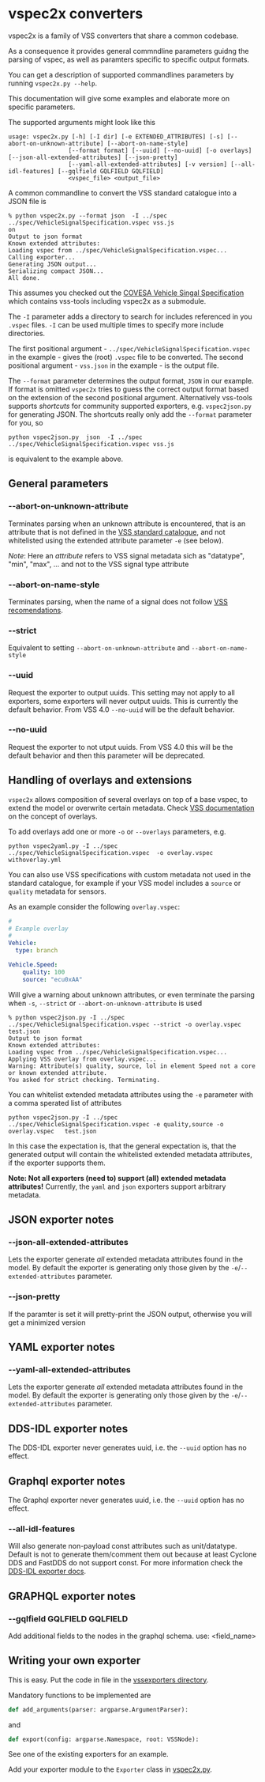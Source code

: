 # vspec2x converters

vspec2x is a family of VSS converters that share a common codebase.

As a consequence it provides general commndline parameters guidng the parsing of vspec, as well as paramters specific to specific output formats.

You can get a description of supported commandlines parameters by running `vspec2x.py --help`.

This documentation will give some examples and elaborate more on specific parameters.

The supported arguments might look like this
 ```
usage: vspec2x.py [-h] [-I dir] [-e EXTENDED_ATTRIBUTES] [-s] [--abort-on-unknown-attribute] [--abort-on-name-style]
                  [--format format] [--uuid] [--no-uuid] [-o overlays] [--json-all-extended-attributes] [--json-pretty]
                  [--yaml-all-extended-attributes] [-v version] [--all-idl-features] [--gqlfield GQLFIELD GQLFIELD]
                  <vspec_file> <output_file>
```

A common commandline to convert the VSS standard catalogue into a JSON file is

```
% python vspec2x.py --format json  -I ../spec ../spec/VehicleSignalSpecification.vspec vss.js
on
Output to json format
Known extended attributes: 
Loading vspec from ../spec/VehicleSignalSpecification.vspec...
Calling exporter...
Generating JSON output...
Serializing compact JSON...
All done.
```

This assumes you checked out the [COVESA Vehicle Singal Specification](https://github.com/covesa/vehicle_signal_specification) which contains vss-tools including vspec2x as a submodule.

The `-I` parameter adds a directory to search for includes referenced in you `.vspec` files. `-I` can be used multiple times to specify more include directories.

The first positional argument - `../spec/VehicleSignalSpecification.vspec` in the example  - gives the (root) `.vspec` file to be converted. The second positional argument  - `vss.json` in the example - is the output file.

The `--format` parameter determines the output format, `JSON` in our example. If format is omitted `vspec2x` tries to guess the correct output format based on the extension of the second positional argument. Alternatively vss-tools supports *shortcuts* for community supported exporters, e.g. `vspec2json.py` for generating JSON. The shortcuts really only add the `--format` parameter for you, so 

```
python vspec2json.py  json  -I ../spec ../spec/VehicleSignalSpecification.vspec vss.js
```

is equivalent to the example above.

## General parameters

### --abort-on-unknown-attribute
Terminates parsing when an unknown attribute is encountered, that is an attribute that is not defined in the [VSS standard catalogue](https://covesa.github.io/vehicle_signal_specification/rule_set/), and not whitelisted using the extended attribute parameter `-e` (see below).

*Note*: Here an *attribute* refers to VSS signal metadata sich as "datatype", "min", "max", ... and not to the VSS signal type attribute

###  --abort-on-name-style
Terminates parsing, when the name of a signal does not follow [VSS recomendations](https://covesa.github.io/vehicle_signal_specification/rule_set/basics/#naming-conventions).

### --strict
Equivalent to setting `--abort-on-unknown-attribute` and `--abort-on-name-style` 

### --uuid
Request the exporter to output uuids. This setting may not apply to all exporters, some exporters will never output uuids.
This is currently the default behavior. From VSS 4.0 `--no-uuid` will be the default behavior.

### --no-uuid
Request the exporter to not utput uuids.
From VSS 4.0 this will be the default behavior and then this parameter will be deprecated.

## Handling of overlays and extensions
`vspec2x` allows composition of several overlays on top of a base vspec, to extend the model or overwrite certain metadata. Check [VSS documentation](https://covesa.github.io/vehicle_signal_specification/introduction/) on the concept of overlays. 

To add overlays add one or more `-o` or  `--overlays` parameters, e.g.

```
python vspec2yaml.py -I ../spec ../spec/VehicleSignalSpecification.vspec  -o overlay.vspec  withoverlay.yml
```

You can also use VSS specifications with custom metadata not used in the standard catalogue, for example if your VSS model includes a `source` or `quality` metadata for sensors.

As an example consider the following `overlay.vspec`:

```yaml
#
# Example overlay
#
Vehicle:
  type: branch

Vehicle.Speed:
    quality: 100
    source: "ecu0xAA"
```

Will give a warning about unknown attributes, or even terminate the parsing when `-s`, `--strict`  or `--abort-on-unknown-attribute` is used

```
% python vspec2json.py -I ../spec ../spec/VehicleSignalSpecification.vspec --strict -o overlay.vspec   test.json
Output to json format
Known extended attributes: 
Loading vspec from ../spec/VehicleSignalSpecification.vspec...
Applying VSS overlay from overlay.vspec...
Warning: Attribute(s) quality, source, lol in element Speed not a core or known extended attribute.
You asked for strict checking. Terminating.
```

You can whitelist extended metadata attributes using the `-e` parameter with a comma sperated list of attributes

```
python vspec2json.py -I ../spec ../spec/VehicleSignalSpecification.vspec -e quality,source -o overlay.vspec   test.json
```

In this case the expectation is, that the general expectation is, that the generated output will contain the whitelisted extended metadata attributes, if the exporter supports them.

__Note: Not all exporters (need to) support (all) extended metadata attributes!__ Currently, the `yaml` and `json` exporters support arbitrary metadata.

## JSON exporter notes

### --json-all-extended-attributes
Lets the exporter generate _all_ extended metadata attributes found in the model. By default the exporter is generating only those given by the `-e`/`--extended-attributes` parameter.

### --json-pretty
If the paramter is set it will pretty-print the JSON output, otherwise you will get a minimized version

## YAML exporter notes

### --yaml-all-extended-attributes
Lets the exporter generate _all_ extended metadata attributes found in the model. By default the exporter is generating only those given by the `-e`/`--extended-attributes` parameter.

## DDS-IDL exporter notes
The DDS-IDL exporter never generates uuid, i.e. the `--uuid` option has no effect.

## Graphql exporter notes
The Graphql exporter never generates uuid, i.e. the `--uuid` option has no effect.

### --all-idl-features
Will also generate non-payload const attributes such as unit/datatype. Default is not to generate them/comment them out because at least Cyclone DDS and FastDDS do not support const. For more information check the [DDS-IDL exporter docs](VSS2DDSIDL.md).

## GRAPHQL exporter notes

### --gqlfield GQLFIELD GQLFIELD
Add additional fields to the nodes in the graphql schema. use: <field_name> <description>


## Writing your own exporter
This is easy. Put the code in file in the [vssexporters directory](../vssexporters/). 

Mandatory functions to be implemented are
```python
def add_arguments(parser: argparse.ArgumentParser):
```

and

```python
def export(config: argparse.Namespace, root: VSSNode):
```
See one of the existing exporters for an example.

Add your exporter module to the `Exporter` class in [vspec2x.py](../vspec2x.py). 
 